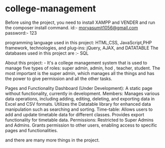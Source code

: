 # college-management

Before using the project, you need to install XAMPP and VENDER and run the composer install command.
id:- moryasumit1056@gmail.com
password:- 123

programming language used in this project: HTML,CSS, JavaScript,PHP 
framework, technologies, and plug-ins: jQuery, AJAX, and DATATABLE
The databases used in this project are :- SQL

About this project: - It's a college management system that is used to manage five types of roles: super admin, admin, hod , teacher, student. The most important is the super admin, which manages all the things and has the power to give permission and all the other tasks.

Pages and Functionality
Dashboard (Under Development): A static page without functionality, currently in development.
Members: Manages various data operations, including adding, editing, deleting, and exporting data in Excel and CSV formats. Utilizes the Datatable library for enhanced data manipulation such as searching and sorting.
Time-table: Allows users to add and update timetable data for different classes. Provides export functionality for timetable data.
Permissions: Restricted to Super Admins and Admins. Grants permission to other users, enabling access to specific pages and functionalities.

and there are many more things in the project.
